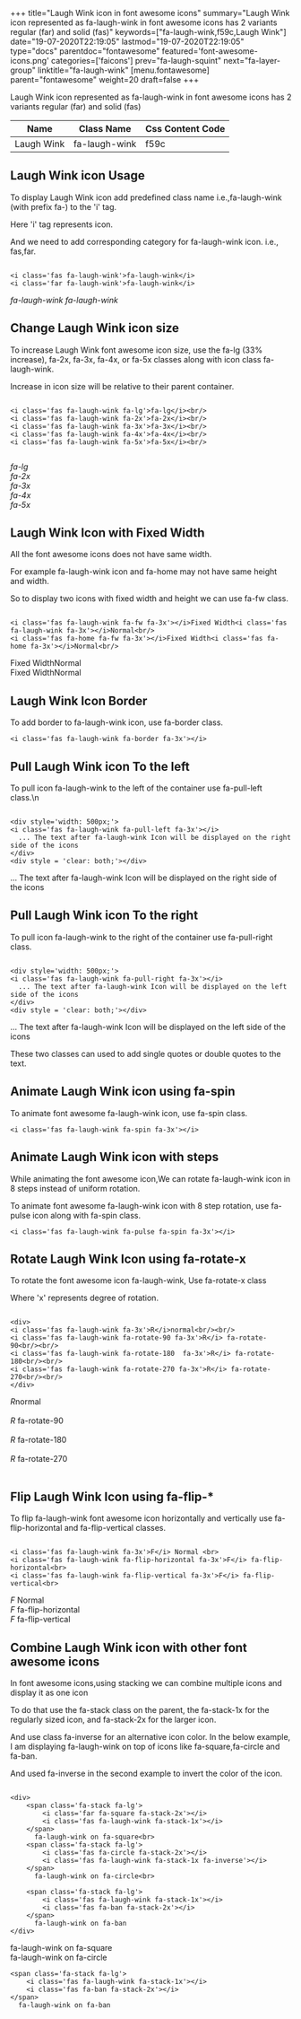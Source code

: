 +++
title="Laugh Wink icon in font awesome icons"
summary="Laugh Wink icon represented as fa-laugh-wink in font awesome icons has 2 variants regular (far) and solid (fas)"
keywords=["fa-laugh-wink,f59c,Laugh Wink"]
date="19-07-2020T22:19:05"
lastmod="19-07-2020T22:19:05"
type="docs"
parentdoc="fontawesome"
featured='font-awesome-icons.png'
categories=['faicons']
prev="fa-laugh-squint"
next="fa-layer-group"
linktitle="fa-laugh-wink"
[menu.fontawesome]
parent="fontawesome"
weight=20
draft=false
+++


Laugh Wink icon represented as fa-laugh-wink in font awesome icons has 2 variants regular (far) and solid (fas)

<div class='table-responsive'><table class='table'><thead><tr><th>Name</th><th>Class Name</th><th>Css Content Code</th></tr></thead><tbody><tr><td>Laugh Wink</td><td>fa-laugh-wink</td><td>f59c</td></tr></tbody></table></div>



## Laugh Wink icon Usage

To display Laugh Wink icon add predefined class name i.e.,fa-laugh-wink (with prefix fa-) to the 'i' tag.

Here 'i' tag represents icon.

And we need to add corresponding category for fa-laugh-wink icon. i.e., fas,far.


```

<i class='fas fa-laugh-wink'>fa-laugh-wink</i>
<i class='far fa-laugh-wink'>fa-laugh-wink</i>
```

<i class='fas fa-laugh-wink'>fa-laugh-wink</i>
<i class='far fa-laugh-wink'>fa-laugh-wink</i>




## Change Laugh Wink icon size
To increase Laugh Wink font awesome icon size, use the fa-lg (33% increase), fa-2x, fa-3x, fa-4x, or fa-5x classes along with icon class fa-laugh-wink.

Increase in icon size will be relative to their parent container. 

```

<i class='fas fa-laugh-wink fa-lg'>fa-lg</i><br/>
<i class='fas fa-laugh-wink fa-2x'>fa-2x</i><br/>
<i class='fas fa-laugh-wink fa-3x'>fa-3x</i><br/>
<i class='fas fa-laugh-wink fa-4x'>fa-4x</i><br/>
<i class='fas fa-laugh-wink fa-5x'>fa-5x</i><br/>
            
```

<i class='fas fa-laugh-wink fa-lg'>fa-lg</i><br/>
<i class='fas fa-laugh-wink fa-2x'>fa-2x</i><br/>
<i class='fas fa-laugh-wink fa-3x'>fa-3x</i><br/>
<i class='fas fa-laugh-wink fa-4x'>fa-4x</i><br/>
<i class='fas fa-laugh-wink fa-5x'>fa-5x</i><br/>
            



## Laugh Wink Icon with Fixed Width 

All the font awesome icons does not have same width.

For example fa-laugh-wink icon and fa-home may not have same height and width.

So to display two icons with fixed width and height we can use fa-fw class.


```

<i class='fas fa-laugh-wink fa-fw fa-3x'></i>Fixed Width<i class='fas fa-laugh-wink fa-3x'></i>Normal<br/>
<i class='fas fa-home fa-fw fa-3x'></i>Fixed Width<i class='fas fa-home fa-3x'></i>Normal<br/>
```

<i class='fas fa-laugh-wink fa-fw fa-3x'></i>Fixed Width<i class='fas fa-laugh-wink fa-3x'></i>Normal<br/>
<i class='fas fa-home fa-fw fa-3x'></i>Fixed Width<i class='fas fa-home fa-3x'></i>Normal<br/>



## Laugh Wink Icon Border 

To add border to fa-laugh-wink icon, use fa-border class.


```
<i class='fas fa-laugh-wink fa-border fa-3x'></i>

```
<i class='fas fa-laugh-wink fa-border fa-3x'></i>





## Pull Laugh Wink icon To the left

To pull icon fa-laugh-wink to the left of the container use fa-pull-left class.\n

```

<div style='width: 500px;'>
<i class='fas fa-laugh-wink fa-pull-left fa-3x'></i>
  ... The text after fa-laugh-wink Icon will be displayed on the right side of the icons
</div>
<div style = 'clear: both;'></div>
```

<div style='width: 500px;'>
<i class='fas fa-laugh-wink fa-pull-left fa-3x'></i>
  ... The text after fa-laugh-wink Icon will be displayed on the right side of the icons
</div>
<div style = 'clear: both;'></div>




## Pull Laugh Wink icon To the right
To pull icon fa-laugh-wink to the right of the container use fa-pull-right class.

```

<div style='width: 500px;'>
<i class='fas fa-laugh-wink fa-pull-right fa-3x'></i>
  ... The text after fa-laugh-wink Icon will be displayed on the left side of the icons
</div>
<div style = 'clear: both;'></div>
```

<div style='width: 500px;'>
<i class='fas fa-laugh-wink fa-pull-right fa-3x'></i>
  ... The text after fa-laugh-wink Icon will be displayed on the left side of the icons
</div>
<div style = 'clear: both;'></div>

These two classes can used to add single quotes or double quotes to the text.


## Animate Laugh Wink icon using fa-spin
To animate font awesome fa-laugh-wink icon, use fa-spin class.

```
<i class='fas fa-laugh-wink fa-spin fa-3x'></i>
```
<i class='fas fa-laugh-wink fa-spin fa-3x'></i>




## Animate Laugh Wink icon with steps
While animating the font awesome icon,We can rotate fa-laugh-wink icon in 8 steps instead of uniform rotation.

To animate font awesome fa-laugh-wink icon with 8 step rotation, use fa-pulse icon along with fa-spin class.


```
<i class='fas fa-laugh-wink fa-pulse fa-spin fa-3x'></i>

```
<i class='fas fa-laugh-wink fa-pulse fa-spin fa-3x'></i>





## Rotate Laugh Wink Icon using fa-rotate-x
To rotate the font awesome icon fa-laugh-wink, Use fa-rotate-x class

Where 'x' represents degree of rotation.


```

<div>
<i class='fas fa-laugh-wink fa-3x'>R</i>normal<br/><br/>
<i class='fas fa-laugh-wink fa-rotate-90 fa-3x'>R</i> fa-rotate-90<br/><br/> 
<i class='fas fa-laugh-wink fa-rotate-180  fa-3x'>R</i> fa-rotate-180<br/><br/> 
<i class='fas fa-laugh-wink fa-rotate-270 fa-3x'>R</i> fa-rotate-270<br/><br/>
</div>
```

<div>
<i class='fas fa-laugh-wink fa-3x'>R</i>normal<br/><br/>
<i class='fas fa-laugh-wink fa-rotate-90 fa-3x'>R</i> fa-rotate-90<br/><br/> 
<i class='fas fa-laugh-wink fa-rotate-180  fa-3x'>R</i> fa-rotate-180<br/><br/> 
<i class='fas fa-laugh-wink fa-rotate-270 fa-3x'>R</i> fa-rotate-270<br/><br/>
</div>




## Flip Laugh Wink Icon using fa-flip-*
To flip fa-laugh-wink font awesome icon horizontally and vertically use fa-flip-horizontal and fa-flip-vertical classes. 

```

<i class='fas fa-laugh-wink fa-3x'>F</i> Normal <br>
<i class='fas fa-laugh-wink fa-flip-horizontal fa-3x'>F</i> fa-flip-horizontal<br>
<i class='fas fa-laugh-wink fa-flip-vertical fa-3x'>F</i> fa-flip-vertical<br>
```

<i class='fas fa-laugh-wink fa-3x'>F</i> Normal <br>
<i class='fas fa-laugh-wink fa-flip-horizontal fa-3x'>F</i> fa-flip-horizontal<br>
<i class='fas fa-laugh-wink fa-flip-vertical fa-3x'>F</i> fa-flip-vertical<br>




## Combine Laugh Wink icon with other font awesome icons
In font awesome icons,using stacking we can combine multiple icons and display it as one icon 

To do that use the fa-stack class on the parent, the fa-stack-1x for the regularly sized icon, and fa-stack-2x for the larger icon.

And use class fa-inverse for an alternative icon color. 
In the below example, I am displaying fa-laugh-wink on top of icons like fa-square,fa-circle and fa-ban.

And used fa-inverse in the second example to invert the color of the icon.

```

<div>
    <span class='fa-stack fa-lg'>
        <i class='far fa-square fa-stack-2x'></i>
        <i class='fas fa-laugh-wink fa-stack-1x'></i>
    </span>
      fa-laugh-wink on fa-square<br>
    <span class='fa-stack fa-lg'>
        <i class='fas fa-circle fa-stack-2x'></i>
        <i class='fas fa-laugh-wink fa-stack-1x fa-inverse'></i>
    </span>
      fa-laugh-wink on fa-circle<br>

    <span class='fa-stack fa-lg'>
        <i class='fas fa-laugh-wink fa-stack-1x'></i>
        <i class='fas fa-ban fa-stack-2x'></i>
    </span>
      fa-laugh-wink on fa-ban
</div>
```

<div>
    <span class='fa-stack fa-lg'>
        <i class='far fa-square fa-stack-2x'></i>
        <i class='fas fa-laugh-wink fa-stack-1x'></i>
    </span>
      fa-laugh-wink on fa-square<br>
    <span class='fa-stack fa-lg'>
        <i class='fas fa-circle fa-stack-2x'></i>
        <i class='fas fa-laugh-wink fa-stack-1x fa-inverse'></i>
    </span>
      fa-laugh-wink on fa-circle<br>

    <span class='fa-stack fa-lg'>
        <i class='fas fa-laugh-wink fa-stack-1x'></i>
        <i class='fas fa-ban fa-stack-2x'></i>
    </span>
      fa-laugh-wink on fa-ban
</div>






